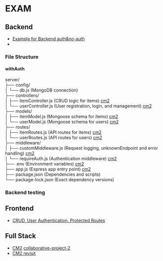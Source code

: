 # EXAM

## Backend
- [Example for Backend auth&no-auth](https://github.com/tx00-resources/week7-bepp)
- 
### File Structure
#### withAuth
server/    
├── config/      
│   └── db.js (MongoDB connection)     
├── controllers/    
│   ├── itemController.js (CRUD logic for items) [cm2](https://github.com/JY1Z/collaborative-project-2/blob/main/backend/api-server-starter/controllers/userControllers.js)        
│   └── userController.js (User registration, login, and management) [cm2](https://github.com/JY1Z/collaborative-project-2/blob/main/backend/api-server-starter/controllers/jobControllers.js)        
├── models/    
│   ├── itemModel.js (Mongoose schema for items) [cm2]([https://github.com/JY1Z/collaborative-project-2/blob/main/backend/api-server-starter/models/jobModel.js)  
│   └── userModel.js (Mongoose schema for users) [cm2]([https://github.com/JY1Z/collaborative-project-2/blob/main/backend/api-server-starter/models/userModel.js)   
├── routes/  
│   ├── itemRoutes.js (API routes for items) [cm2](https://github.com/JY1Z/collaborative-project-2/blob/main/backend/api-server-starter/routes/jobRouter.js)  
│   └── userRoutes.js (API routes for users) [cm2](https://github.com/JY1Z/collaborative-project-2/blob/main/backend/api-server-starter/routes/userRouter.js)    
├── middleware/   
│   ├── customMiddleware.js (Request logging, unknownEndpoint and error handling) [cm2](https://github.com/JY1Z/collaborative-project-2/blob/main/backend/api-server-starter/middleware/customMiddleware.js)      
│   └── requireAuth.js (Authentication middleware) [cm2](https://github.com/JY1Z/collaborative-project-2/blob/main/backend/api-server-starter/middleware/requireAuth.js)   
├── .env (Environment variables) [cm2](https://github.com/tx00-resources/cm2-starter/blob/main/backend/api-server-starter/.env.example)   
├── app.js (Express app entry point) [cm2](https://github.com/JY1Z/collaborative-project-2/blob/main/backend/api-server-starter/app.js)   
├── package.json (Dependencies and scripts)    
└── package-lock.json (Exact dependency versions) 

### Backend testing

## Frontend
- [CRUD, User Authentication, Protected Routes](https://github.com/tx00-resources/week7-fepp/tree/branch7-protect-jobs/frontend/src)



## Full Stack  
- [CM2](https://github.com/tx00-web-en/Activities/blob/week6/material/cm.md)  [collaborative-project-2](https://github.com/JY1Z/collaborative-project-2)
- [CM2 revisit](https://github.com/tx00-web-en/Activities/blob/week7/material/fepp.md)
